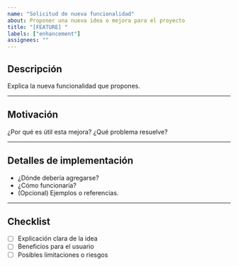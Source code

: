 ```yaml
---
name: "Solicitud de nueva funcionalidad"
about: Proponer una nueva idea o mejora para el proyecto
title: "[FEATURE] "
labels: ["enhancement"]
assignees: ""
---
```


## Descripción

Explica la nueva funcionalidad que propones.

---

## Motivación

¿Por qué es útil esta mejora? ¿Qué problema resuelve?

---

## Detalles de implementación

- ¿Dónde debería agregarse?
- ¿Cómo funcionaría?
- (Opcional) Ejemplos o referencias.

---

## Checklist

- [ ] Explicación clara de la idea
- [ ] Beneficios para el usuario
- [ ] Posibles limitaciones o riesgos
